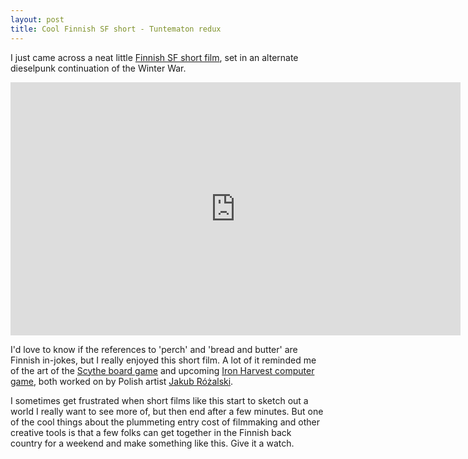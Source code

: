 ```yaml
---
layout: post
title: Cool Finnish SF short - Tuntematon redux
---
```

I just came across a neat little [Finnish SF short film](https://www.youtube.com/watch?v=K2AZVFl0E2g), set in an alternate dieselpunk continuation of the Winter War.

<div class="video-container"><iframe width="720" height="405" src="https://www.youtube.com/embed/K2AZVFl0E2g?rel=0" frameborder="0" allowfullscreen></iframe>
</div>

I'd love to know if the references to 'perch' and 'bread and butter' are Finnish in-jokes, but I really enjoyed this short film. A lot of it reminded me of the art of the [Scythe board game](https://boardgamegeek.com/boardgame/169786/scythe) and upcoming [Iron Harvest computer game](https://www.polygon.com/2016/11/3/13512952/iron-harvest-diesel-punk-rts-scythe-king-art-games), both worked on by Polish artist [Jakub Różalski](https://www.facebook.com/Kubasa/media_set?set=a.791234740900287.1073741829.100000413065363&type=3).

I sometimes get frustrated when short films like this start to sketch out a world I really want to see more of, but then end after a few minutes. But one of the cool things about the plummeting entry cost of filmmaking and other creative tools is that a few folks can get together in the Finnish back country for a weekend and make something like this. Give it a watch.